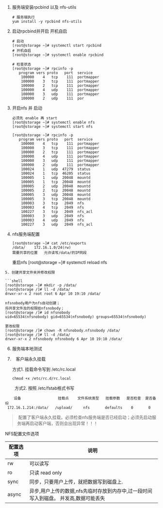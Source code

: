 1. 服务端安装rpcbind 以及 nfs-utils
   
   ```shell
   # 服务端执行
   yum install -y rpcbind nfs-utils
   ```

2. 启动rpcbind并开启 开机自启
   
   ```shell
   # 启动
   [root@storage ~]# systemctl start rpcbind
   # 开机自启
   [root@storage ~]# systemctl enable rpcbind
   
   # 检查状态
   [root@storage ~]# rpcinfo -p
      program vers proto   port  service
       100000    4   tcp    111  portmapper
       100000    3   tcp    111  portmapper
       100000    2   tcp    111  portmapper
       100000    4   udp    111  portmapper
       100000    3   udp    111  portmapper
       100000    2   udp    111  por
   ```

3. 开启nfs 并 启动
   
   ```shell
   必须先 enable 再 start
   [root@storage ~]# systemctl enable nfs
   [root@storage ~]# systemctl start nfs
   
   [root@storage ~]# rpcinfo -p
      program vers proto   port  service
       100000    4   tcp    111  portmapper
       100000    3   tcp    111  portmapper
       100000    2   tcp    111  portmapper
       100000    4   udp    111  portmapper
       100000    3   udp    111  portmapper
       100000    2   udp    111  portmapper
       100024    1   udp  47279  status
       100024    1   tcp  46205  status
       100005    1   udp  20048  mountd
       100005    1   tcp  20048  mountd
       100005    2   udp  20048  mountd
       100005    2   tcp  20048  mountd
       100005    3   udp  20048  mountd
       100005    3   tcp  20048  mountd
       100003    3   tcp   2049  nfs
       100003    4   tcp   2049  nfs
       100227    3   tcp   2049  nfs_acl
       100003    3   udp   2049  nfs
       100003    4   udp   2049  nfs
       100227    3   udp   2049  nfs_acl
   ```

4. nfs服务端配置
   
   ```shell
   [root@storage ~]# cat /etc/exports
   /data/    172.16.1.0/24(rw)
   需要共享的位置   允许读写/data/的IP网段
   ```

   重启nfs
   [root@storage ~]# systemctl reload nfs

```
5. 创建共享文件夹并修改权限

```shell
[root@storage ~]# mkdir -p /data/
[root@storage /]# ll -d /data/
drwxr-xr-x 2 root root 6 Apr 10 19:10 /data/

nfsnobody用户为nfs自动创建；
将共享文件及的权限给nfsnobody；
[root@storage /]# id nfsnobody
uid=65534(nfsnobody) gid=65534(nfsnobody) groups=65534(nfsnobody)

更改权限
[root@storage /]# chown -R nfsnobody.nfsnobody /data/
[root@storage /]# ll -d /data/
drwxr-xr-x 2 nfsnobody nfsnobody 6 Apr 10 19:10 /data/
```

6. 服务端本地测试

1.    客户端永久挂载
   
   方式1.  挂载命令写到 /etc/rc.local
   
   ```shell
   chmod +x /etc/rc.d/rc.local
   ```

        方式2. 按照 /etc/fstab格式书写

        设备                 挂载点    文件系统类型   挂载参数   是否检查  是否备份
     172.16.1.214:/data/   /upload/     nfs       defaults    0       0





>  配置了客户端永久挂载，必须检查nfs服务端是否已经启动；必须先启动服务端再启动客户端，否则会出现异常！！！





NFS配置文件选项

| 配置选项  | 说明                                             |
| ----- | ---------------------------------------------- |
| rw    | 可以读写                                           |
| ro    | 只读 read only                                   |
| sync  | 同步，只要用户上传，就把数据写到磁盘上.                           |
| async | 异步,用户上传的数据,nfs先临时存放到内存中,过一段时间写入到磁盘。 并发高,数据可能丢失 |






